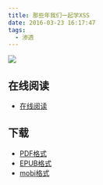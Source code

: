 ```yaml
---
title: 那些年我们一起学XSS
date: 2016-03-23 16:17:47
tags:
  - 渗透
---
```


![](https://ek8whxe.cloudimg.io/s/width/226/https://www.gitbook.com/cover/book/wizardforcel/xss-naxienian.jpg)


<!--more-->

## 在线阅读 ##

+ [在线阅读](https://www.gitbook.com/book/wizardforcel/xss-naxienian/details)

## 下载 ##

+ [PDF格式](https://www.gitbook.com/download/pdf/book/wizardforcel/xss-naxienian)
+ [EPUB格式](https://www.gitbook.com/download/epub/book/wizardforcel/xss-naxienian)
+ [mobi格式](https://www.gitbook.com/download/mobi/book/wizardforcel/xss-naxienian)
